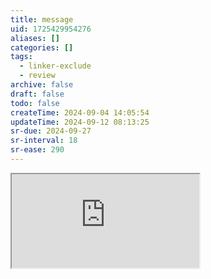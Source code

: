 ```yaml
---
title: message
uid: 1725429954276
aliases: []
categories: []
tags:
  - linker-exclude
  - review
archive: false
draft: false
todo: false
createTime: 2024-09-04 14:05:54
updateTime: 2024-09-12 08:13:25
sr-due: 2024-09-27
sr-interval: 18
sr-ease: 290
---
```


<iframe
  class="iframe_full"
  src="https://dict.youdao.com/result?word=message&lang=en"
>
</iframe>
